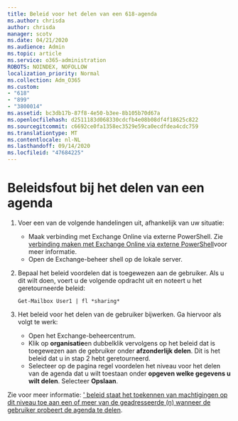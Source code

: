 ```yaml
---
title: Beleid voor het delen van een 618-agenda
ms.author: chrisda
author: chrisda
manager: scotv
ms.date: 04/21/2020
ms.audience: Admin
ms.topic: article
ms.service: o365-administration
ROBOTS: NOINDEX, NOFOLLOW
localization_priority: Normal
ms.collection: Adm_O365
ms.custom:
- "618"
- "899"
- "3800014"
ms.assetid: bc3db17b-87f8-4e50-b3ee-8b105b70d67a
ms.openlocfilehash: d2511183d068330cdcfb4e08b08df4f18625c822
ms.sourcegitcommit: c6692ce0fa1358ec3529e59ca0ecdfdea4cdc759
ms.translationtype: MT
ms.contentlocale: nl-NL
ms.lasthandoff: 09/14/2020
ms.locfileid: "47684225"
---
```

# <a name="policy-error-when-sharing-a-calendar"></a>Beleidsfout bij het delen van een agenda

1. Voer een van de volgende handelingen uit, afhankelijk van uw situatie:
    - Maak verbinding met Exchange Online via externe PowerShell. Zie [verbinding maken met Exchange Online via externe PowerShell](https://technet.microsoft.com/library/jj984289%28v=exchg.160%29.aspx)voor meer informatie.
    - Open de Exchange-beheer shell op de lokale server.
2. Bepaal het beleid voordelen dat is toegewezen aan de gebruiker. Als u dit wilt doen, voert u de volgende opdracht uit en noteert u het geretourneerde beleid:

    `
    Get-Mailbox User1 | fl *sharing*
    `

3. Het beleid voor het delen van de gebruiker bijwerken. Ga hiervoor als volgt te werk:
    - Open het Exchange-beheercentrum.
    - Klik op **organisatie**en dubbelklik vervolgens op het beleid dat is toegewezen aan de gebruiker onder **afzonderlijk delen**. Dit is het beleid dat u in stap 2 hebt geretourneerd.
    - Selecteer op de pagina regel voordelen het niveau voor het delen van de agenda dat u wilt toestaan onder **opgeven welke gegevens u wilt delen**. Selecteer **Opslaan**.

Zie voor meer informatie: [' beleid staat het toekennen van machtigingen op dit niveau toe aan een of meer van de geadresseerde (n) wanneer de gebruiker probeert de agenda te delen](https://docs.microsoft.com/exchange/troubleshoot/calendar-sharing/policy-permissions-issue).
